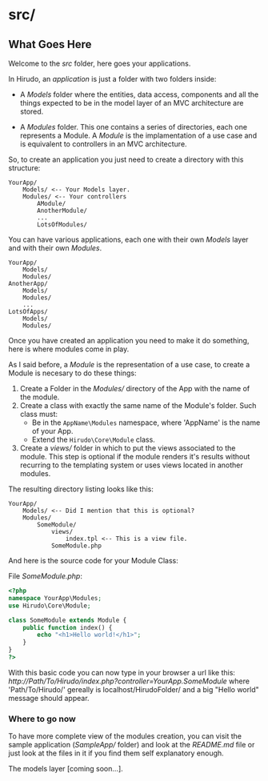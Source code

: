 src/
====

What Goes Here
--------------

Welcome to the *src* folder, here goes your applications.

In Hirudo, an *application* is just a folder with two folders inside:

* A *Models* folder where the entities, data access, components and all the things 
expected to be in the model layer of an MVC architecture are stored. 

* A *Modules* folder. This one contains a series of directories, each one represents
a Module. A *Module* is the implamentation of a use case and is equivalent to
controllers in an MVC architecture.

So, to create an application you just need to create a directory with this structure:

    YourApp/
        Models/ <-- Your Models layer.
        Modules/ <-- Your controllers
            AModule/
            AnotherModule/
            ...
            LotsOfModules/

You can have various applications, each one with their own *Models* layer and with their
own *Modules*.

    YourApp/
        Models/
        Modules/
    AnotherApp/
        Models/
        Modules/
        ...
    LotsOfApps/
        Models/
        Modules/

Once you have created an application you need to make it do something, here is
where modules come in play. 

As I said before, a *Module* is the representation of a use case, to create a Module
is necesary to do these things:

1. Create a Folder in the *Modules/* directory of the App with the name of the module.
2. Create a class with exactly the same name of the Module's folder. Such class must:
    * Be in the `AppName\Modules` namespace, where 'AppName' is the name of your App.
    * Extend the `Hirudo\Core\Module` class.
3. Create a *views/* folder in which to put the views associated to the module. This
step is optional if the module renders it's results without recurring to
the templating system or uses views located in another modules.

The resulting directory listing looks like this:

    YourApp/
        Models/ <-- Did I mention that this is optional?
        Modules/
            SomeModule/
                views/
                    index.tpl <-- This is a view file.
                SomeModule.php

And here is the source code for your Module Class:

File *SomeModule.php*:

```php
<?php
namespace YourApp\Modules;
use Hirudo\Core\Module;

class SomeModule extends Module {
    public function index() {
        echo "<h1>Hello world!</h1>";
    }
}
?>
```

With this basic code you can now type in your browser a url like this: 
*http://Path/To/Hirudo/index.php?controller=YourApp.SomeModule* where 'Path/To/Hirudo/'
gereally is localhost/HirudoFolder/ and a big "Hello world" message should appear.

### Where to go now

To have more complete view of the modules creation, you can visit the sample application
(*SampleApp/* folder) and look at the *README.md* file or just look at the files in it if you
find them self explanatory enough. 

The models layer [coming soon...].